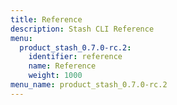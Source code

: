 ```yaml
---
title: Reference
description: Stash CLI Reference
menu:
  product_stash_0.7.0-rc.2:
    identifier: reference
    name: Reference
    weight: 1000
menu_name: product_stash_0.7.0-rc.2
---
```

